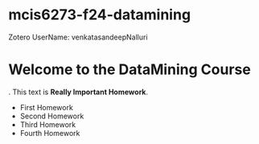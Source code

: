 # mcis6273-f24-datamining
Zotero UserName: venkatasandeepNalluri
<h1>Welcome to the DataMining Course </h1>.
This text is  <strong>Really Important Homework</strong>.
<ul>
  <li>First Homework</li>
  <li>Second Homework</li>
  <li>Third Homework</li>
  <li>Fourth Homework</li>
</ul>
